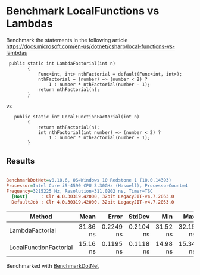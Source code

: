 # Benchmark LocalFunctions vs Lambdas

Benchmark the statements in the following article https://docs.microsoft.com/en-us/dotnet/csharp/local-functions-vs-lambdas

````
 public static int LambdaFactorial(int n)
        {
            Func<int, int> nthFactorial = default(Func<int, int>);
            nthFactorial = (number) => (number < 2) ?
                1 : number * nthFactorial(number - 1);
            return nthFactorial(n);
        }
````
vs

````
   public static int LocalFunctionFactorial(int n)
        {
            return nthFactorial(n);
            int nthFactorial(int number) => (number < 2) ?
                1 : number * nthFactorial(number - 1);
        }
````

## Results

``` ini

BenchmarkDotNet=v0.10.6, OS=Windows 10 Redstone 1 (10.0.14393)
Processor=Intel Core i5-4590 CPU 3.30GHz (Haswell), ProcessorCount=4
Frequency=3215225 Hz, Resolution=311.0202 ns, Timer=TSC
  [Host]     : Clr 4.0.30319.42000, 32bit LegacyJIT-v4.7.2053.0
  DefaultJob : Clr 4.0.30319.42000, 32bit LegacyJIT-v4.7.2053.0


```
 |                 Method |     Mean |     Error |    StdDev |      Min |      Max |  Gen 0 | Allocated |
 |----------------------- |---------:|----------:|----------:|---------:|---------:|-------:|----------:|
 |        LambdaFactorial | 31.86 ns | 0.2249 ns | 0.2104 ns | 31.52 ns | 32.15 ns | 0.0139 |      44 B |
 | LocalFunctionFactorial | 15.16 ns | 0.1195 ns | 0.1118 ns | 14.98 ns | 15.34 ns |      - |       0 B |


 Benchmarked with [BenchmarkDotNet](https://github.com/dotnet/BenchmarkDotNet)